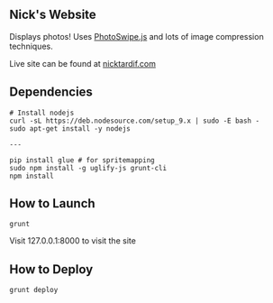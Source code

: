 ## Nick's Website
Displays photos! Uses [PhotoSwipe.js](http://www.photoswipe.com) and lots of image compression techniques.

Live site can be found at [nicktardif.com](http://www.nicktardif.com)

## Dependencies
```
# Install nodejs
curl -sL https://deb.nodesource.com/setup_9.x | sudo -E bash -
sudo apt-get install -y nodejs

---

pip install glue # for spritemapping
sudo npm install -g uglify-js grunt-cli
npm install
```

## How to Launch
```
grunt
```

Visit 127.0.0.1:8000 to visit the site

## How to Deploy
```
grunt deploy
```
